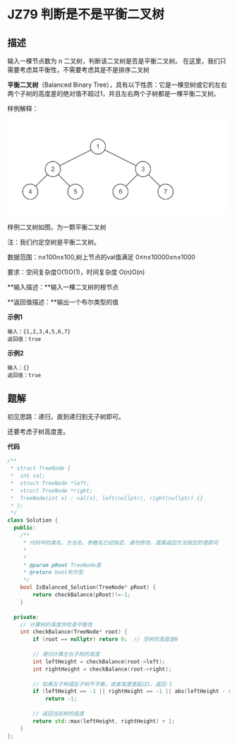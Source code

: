 # JZ79 判断是不是平衡二叉树

## 描述

输入一棵节点数为 n 二叉树，判断该二叉树是否是平衡二叉树。 在这里，我们只需要考虑其平衡性，不需要考虑其是不是排序二叉树 

<!--more-->

**平衡二叉树**（Balanced Binary Tree），具有以下性质：它是一棵空树或它的左右两个子树的高度差的绝对值不超过1，并且左右两个子树都是一棵平衡二叉树。

样例解释： 

![imgs](./imgs/JZ79_describe.png)  

样例二叉树如图，为一颗平衡二叉树

注：我们约定空树是平衡二叉树。  

数据范围：n≤100n≤100,树上节点的val值满足 0≤n≤10000≤n≤1000  

要求：空间复杂度O(1)O(1)，时间复杂度 O(n)O(n)  

**输入描述：**输入一棵二叉树的根节点

**返回值描述：**输出一个布尔类型的值

**示例1**

```
输入：{1,2,3,4,5,6,7}
返回值：true
```

**示例2**

```
输入：{}
返回值：true
```

## 题解

初见思路：递归，直到递归到无子树即可。

还要考虑子树高度差。

**代码**

```C++
/**
 * struct TreeNode {
 *  int val;
 *  struct TreeNode *left;
 *  struct TreeNode *right;
 *  TreeNode(int x) : val(x), left(nullptr), right(nullptr) {}
 * };
 */
class Solution {
  public:
    /**
     * 代码中的类名、方法名、参数名已经指定，请勿修改，直接返回方法规定的值即可
     *
     *
     * @param pRoot TreeNode类
     * @return bool布尔型
     */
    bool IsBalanced_Solution(TreeNode* pRoot) {
        return checkBalance(pRoot)!=-1;
    }

  private:
    // 计算树的高度并检查平衡性
    int checkBalance(TreeNode* root) {
        if (root == nullptr) return 0;  // 空树的高度是0

        // 递归计算左右子树的高度
        int leftHeight = checkBalance(root->left);
        int rightHeight = checkBalance(root->right);

        // 如果左子树或右子树不平衡，或者高度差超过1，返回-1
        if (leftHeight == -1 || rightHeight == -1 || abs(leftHeight - rightHeight) > 1)
            return -1;

        // 返回当前树的高度
        return std::max(leftHeight, rightHeight) + 1;
    }
};
```

